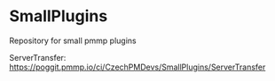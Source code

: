 # SmallPlugins
Repository for small pmmp plugins

ServerTransfer: https://poggit.pmmp.io/ci/CzechPMDevs/SmallPlugins/ServerTransfer
